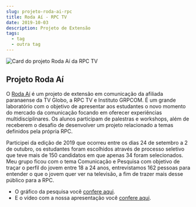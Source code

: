 ```yaml
---
slug: projeto-roda-ai-rpc
title: Roda Aí - RPC TV
date: 2019-10-03
description: Projeto de Extensão
tags:
  - tag
  - outra tag
---
```


![Card do projeto Roda Aí da RPC TV](/images/upload/roda_ai.jpg "Card do projeto Roda Aí da RPC TV")

## Projeto Roda Aí

O [Roda Aí](https://rodaai.com.br/) é um projeto de extensão em comunicação da afiliada paranaense da TV Globo, a RPC TV e Instituto GRPCOM. É um grande laboratório com o objetivo de apresentar aos estudantes o novo momento do mercado da comunicação focando em oferecer experiências multidisciplinares. Os alunos participam de palestras e workshops, além de receberem o desafio de desenvolver um projeto relacionado a temas definidos pela própria RPC.

Participei da edição de 2019 que ocorreu entre os dias 24 de setembro a 2 de outubro, os estudantes foram escolhidos através de processo seletivo que teve mais de 150 candidatos em que apenas 34 foram selecionados. Meu grupo ficou com o tema Comunicação e Pesquisa com objetivo de traçar o perfil do jovem entre 18 a 24 anos, entrevistamos 162 pessoas para entender o que o jovem quer ver na televisão, a fim de trazer mais desse público para a RPC.

- O gráfico da pesquisa você [confere aqui](https://infogram.com/o-comportamento-do-jovem-com-a-televisao-1h7j4dgogogv4nr?live).
- E o vídeo com a nossa apresentação você [confere aqui](https://drive.google.com/file/d/1TMTTyHiDYZhIMR3L1lD4yC9bWAStb0WH/view).
